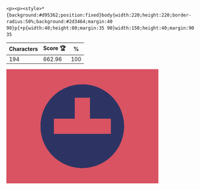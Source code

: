 `<p><p><style>*{background:#d95362;position:fixed}body{width:220;height:220;border-radius:50%;background:#2d3464;margin:40 90}p{+p{width:40;height:80;margin:35 90}width:150;height:40;margin:90 35`

| Characters | Score 🏆 | %   |
| ---------- | -------- | --- |
| 194        | 662.96   | 100 |

![](/2025/jan2025/08/20250108.png)
